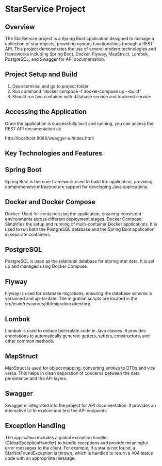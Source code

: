 # StarService Project

## Overview

The StarService project is a Spring Boot application designed to manage a collection of star objects, 
providing various functionalities through a REST API. This project demonstrates the use of several modern technologies and 
frameworks including Spring Boot, Docker, Flyway, MapStruct, Lombok, PostgreSQL, and Swagger for API documentation.

## Project Setup and Build

1. Open terminal and go to project folder
2. Run command "docker compose -f docker-compose up --build"
3. Should run two container with database service and backend service

## Accessing the Application

Once the application is successfully built and running, you can access the REST API documentation at:

http://localhost:8080/swagger-ui/index.html

## Key Technologies and Features

## Spring Boot
Spring Boot is the core framework used to build the application, providing comprehensive infrastructure support for developing Java applications.

## Docker and Docker Compose
Docker: Used for containerizing the application, ensuring consistent environments across different deployment stages.
Docker Compose: Simplifies the setup and running of multi-container Docker applications. 
It is used to run both the PostgreSQL database and the Spring Boot application in separate containers.

## PostgreSQL
PostgreSQL is used as the relational database for storing star data. It is set up and managed using Docker Compose.

## Flyway
Flyway is used for database migrations, ensuring the database schema is versioned and up-to-date. 
The migration scripts are located in the src/main/resources/db/migration directory.

## Lombok
Lombok is used to reduce boilerplate code in Java classes. 
It provides annotations to automatically generate getters, setters, constructors, and other common methods.

## MapStruct
MapStruct is used for object mapping, converting entities to DTOs and vice versa. 
This helps in clean separation of concerns between the data persistence and the API layers.

## Swagger
Swagger is integrated into the project for API documentation. 
It provides an interactive UI to explore and test the API endpoints.

## Exception Handling
The application includes a global exception handler (GlobalExceptionHandler) to handle exceptions and provide meaningful error messages to the client. 
For example, if a star is not found, a StarNotFoundException is thrown, which is handled to return a 404 status code with an appropriate message.




